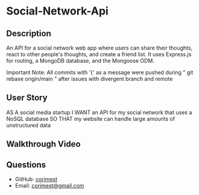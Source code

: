# Social-Network-Api

## Description

An API for a social network web app where users can share their thoughts, react to other people's thoughts, and create a friend list. It uses Express.js for routing, a MongoDB database, and the Mongoose ODM.

Important Note: All commits with '{' as a message were pushed during " git rebase origin/main " after issues with divergent branch and remote

## User Story 
AS A social media startup
I WANT an API for my social network that uses a NoSQL database
SO THAT my website can handle large amounts of unstructured data

## Walkthrough Video

## Questions
  - GitHub: [corimest](https://github.com/corimest)
  - Email: [corimest@gmail.com](mailto:user@example.com)
